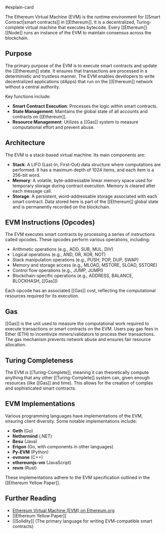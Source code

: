 #explain-card

The Ethereum Virtual Machine (EVM) is the runtime environment for [[Smart Contract|smart contracts]] in [[Ethereum]]. It is a decentralized, Turing-complete virtual machine that executes bytecode. Every [[Ethereum]] [[Node]] runs an instance of the EVM to maintain consensus across the blockchain.

## Purpose

The primary purpose of the EVM is to execute smart contracts and update the [[Ethereum]] state. It ensures that transactions are processed in a deterministic and trustless manner. The EVM enables developers to write decentralized applications (dApps) that run on the [[Ethereum]] network without a central authority.

Key functions include:

- **Smart Contract Execution**: Processes the logic within smart contracts.
- **State Management**: Maintains the global state of all accounts and contracts on [[Ethereum]].
- **Resource Management**: Utilizes a [[Gas]] system to measure computational effort and prevent abuse.

## Architecture

The EVM is a stack-based virtual machine. Its main components are:

- **Stack**: A LIFO (Last-In, First-Out) data structure where computations are performed. It has a maximum depth of 1024 items, and each item is a 256-bit word.
- **Memory**: A volatile, byte-addressable linear memory space used for temporary storage during contract execution. Memory is cleared after each message call.
- **Storage**: A persistent, word-addressable storage associated with each smart contract. Data stored here is part of the [[Ethereum]] global state and is permanently recorded on the blockchain.

## EVM Instructions (Opcodes)

The EVM executes smart contracts by processing a series of instructions called opcodes. These opcodes perform various operations, including:

- Arithmetic operations (e.g., ADD, SUB, MUL, DIV)
- Logical operations (e.g., AND, OR, XOR, NOT)
- Stack manipulation operations (e.g., PUSH, POP, DUP, SWAP)
- Memory and storage access (e.g., MLOAD, MSTORE, SLOAD, SSTORE)
- Control flow operations (e.g., JUMP, JUMPI)
- Blockchain-specific operations (e.g., ADDRESS, BALANCE, BLOCKHASH, [[Gas]])

Each opcode has an associated [[Gas]] cost, reflecting the computational resources required for its execution.

## Gas

[[Gas]] is the unit used to measure the computational work required to execute transactions or smart contracts on the EVM. Users pay gas fees in Ether (ETH) to incentivize miners/validators to process their transactions. The gas mechanism prevents network abuse and ensures fair resource allocation.

## Turing Completeness

The EVM is [[Turing-Complete]], meaning it can theoretically compute anything that any other [[Turing-Complete]] system can, given enough resources (like [[Gas]] and time). This allows for the creation of complex and sophisticated smart contracts.

## EVM Implementations

Various programming languages have implementations of the EVM, ensuring client diversity. Some notable implementations include:

- **Geth** (Go)
- **Nethermind** (.NET)
- **Besu** (Java)
- **Erigon** (Go, with components in other languages)
- **Py-EVM** (Python)
- **evmone** (C++)
- **ethereumjs-vm** (JavaScript)
- **revm** (Rust)

These implementations adhere to the EVM specification outlined in the [[Ethereum Yellow Paper]].

## Further Reading

- [Ethereum Virtual Machine (EVM) on Ethereum.org](mdc:https://ethereum.org/en/developers/docs/evm/)
- [[Ethereum Yellow Paper]]
- [[Solidity]] (The primary language for writing EVM-compatible smart contracts)
